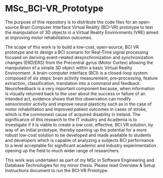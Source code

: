 # MSc_BCI-VR_Prototype
The purpose of thie repository is to distribute the code files for an open-source Brain Computer Interface Virtual Reality (BCI-VR) prototype to test the manipulation of 3D objects in a Virtual Reality Environments (VRE) aimed at improving motor rehabilitation outcomes.

The scope of this work is to build a low-cost, open-source, BCI VR prototype and to design a BCI scenario for Real-Time signal processing focused on deriving event-related desynchronization and synchronization changes (ERD/ERS) from the Precentral gyrus (Motor Cortex) allowing the manipulation of a simple 3D object within a basic Virtual Reality Environment. A brain-computer interface (BCI) is a closed-loop system composed of six steps: brain activity measurement, pre-processing, feature extraction, classification, translation into a command and feedback. Neurofeedback is a very important component because, when information is visually returned back to the user about the success or failure of an intended act, evidence shows that this observation can modify sensorimotor activity and improve neural plasticity such as in the case of motor rehabilitation and improved patient outcomes in cases of stroke, which is the commonest cause of acquired disability in Ireland. The significance of this research to the IT industry and Academia is to investigate if it is viable to create a low cost, effective, BCI VR solution, by way of an initial prototype, thereby opening up the potential for a more robust low-cost solution to be developed and made available to students and developers which is capable of analyzing a subjects BCI performance to a level acceptable for significant academic and industry experimentation opening up the field to much wider range of researchers.

This work was undertaken as part of my MSc in Software Engineering and Database Technologies for my minor thesis. Please read Overview & Setup Instructions document to run the BCI-VR Prototype. 
